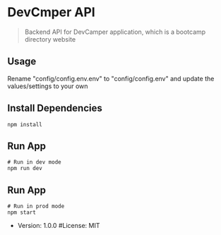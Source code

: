# DevCmper API

> Backend API for DevCamper application, which is a bootcamp directory website

## Usage

Rename "config/config.env.env" to "config/config.env" and update the values/settings to your own

## Install Dependencies

```
npm install
```

## Run App

```
# Run in dev mode
npm run dev
```

## Run App

```
# Run in prod mode
npm start
```

- Version: 1.0.0
  #License: MIT
